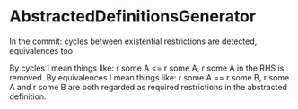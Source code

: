 # AbstractedDefinitionsGenerator
In the commit: cycles between existential restrictions are detected, equivalences too

By cycles I mean things like: r some A <= r some A, r some A in the RHS is removed. 
By equivalences I mean things like: r some A == r some B, r some A and r some B are both regarded as required restrictions in the abstracted definition. 
